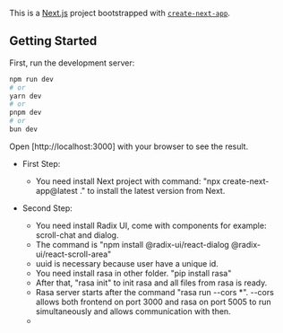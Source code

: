 This is a [Next.js](https://nextjs.org) project bootstrapped with [`create-next-app`](https://nextjs.org/docs/app/api-reference/cli/create-next-app).

## Getting Started

First, run the development server:

```bash
npm run dev
# or
yarn dev
# or
pnpm dev
# or
bun dev
```

Open [http://localhost:3000] with your browser to see the result.

- First Step:
    - You need install Next project with command: "npx create-next-app@latest ." to install the latest version from Next.

- Second Step:
    - You need install Radix UI, come with components for example: scroll-chat and dialog.
    - The command is "npm install @radix-ui/react-dialog @radix-ui/react-scroll-area"
    - uuid is necessary because user have a unique id.
    - You need install rasa in other folder. "pip install rasa"
    - After that, "rasa init" to init rasa and all files from rasa is ready.
    - Rasa server starts after the command "rasa run --cors *". --cors allows both frontend on port 3000 and rasa on port 5005 to run simultaneously and allows communication with then.
    -
